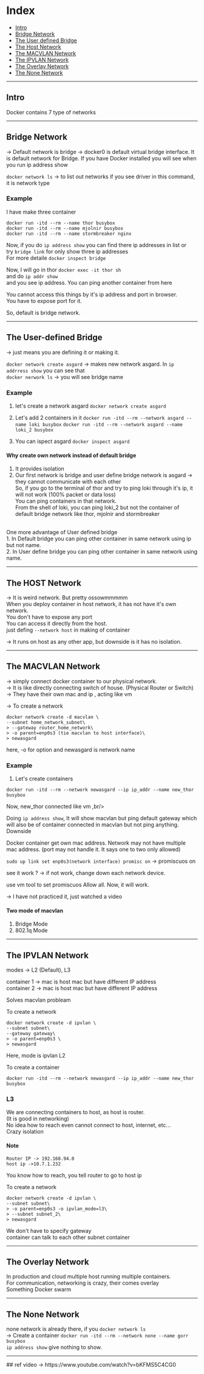 # Index
- [Intro](#intro)
- [Bridge Network](#bridge-network)
- [The User defined Bridge](#the-user-defined-bridge)
- [The Host Network](#the-host-network)
- [The MACVLAN Network](#the-macvlan-network)
- [The IPVLAN Network](#the-ipvlan-network)
- [The Overlay Network](#the-overlay-network)
- [The None Network](#the-none-network)

<hr/>

## Intro
Docker contains 7 type of networks

<hr/>

## Bridge Network
-> Default network is bridge
-> docker0 is default virtual bridge interface. It is default network for Bridge. If you have Docker installed you will see when you run ip address show

```docker network ls``` -> to list out networks
if you see driver in this command, it is network type

### Example
I have make three container 
```
docker run -itd --rm --name thor busybox
docker run -itd --rm --name mjolnir busybox
docker run -itd --rm --name stormbreaker nginx
```

Now, if you do ```ip address show``` you can find there ip addresses in list or <br/>
try ```bridge link``` for only show three ip addresses <br/>
For more detaile ```docker inspect bridge``` <br/>

Now, I will go in thor ```docker exec -it thor sh``` <br/>
and do ```ip addr show``` <br/>
and you see ip address. You can ping another container from here <br/>

You cannot access this things by it's ip address and port in browser. <br/>
You have to expose port for it. <br/>

So, default is bridge network.

<hr/>

## The User-defined Bridge
-> just means you are defining it or making it.
 
 ```docker network create asgard``` -> makes new network asgard. In ```ip addrress show``` you can see that <br/>
 ```docker nerwork ls``` -> you will see bridge name <br/>

 ### Example

1. let's create a network asgard
```docker network create asgard```

2. Let's add 2 containers in it
```docker run -itd --rm --network asgard --name loki busybox```
```docker run -itd --rm --network asgard --name loki_2 busybox```

3. You can ispect asgard
```docker inspect asgard```

#### Why create own network instead of default bridge
1. It provides isolation
2. Our first network is bridge and user define bridge network is asgard -> they cannot communicate with each other <br/>
So, if you go to the terminal of thor and try to ping loki through it's ip, it will not work (100% packet or data loss) <br/>
You can ping containers in that network. <br/>
From the shell of loki, you can ping loki_2 but not the container of default bridge network like thor, mjolnir and stormbreaker <br/>
<br/>
One more advantage of User defined bridge <br/>
1. In Default bridge you can ping other container in same network using ip but not name. <br />
2. In User define bridge you can ping other container in same network using name. <br/>

<hr/>

## The HOST Network
-> It is weird network. But pretty ossowmmmmm <br/>
When you deploy container in host network, it has not have it's own network.<br/>
You don't have to expose any port<br/>
You can access it directly from the host.<br/>
just defing ```--network host``` in making of container <br/>

-> It runs on host as any other app, but downside is it has no isolation.

<hr/>

## The MACVLAN Network
-> simply connect docker container to our physical network. <br/>
-> It is like directly connecting switch of house. (Physical Router or Switch) <br/>
-> They have their own mac and ip , acting like vm<br/>

-> To create a network
```
docker network create -d macvlan \
--subnet home_network_subnet\
> --gateway router_home_network\
> -o parent=enp0s3 (tie macvlan to host interface)\ 
> newasgard
```
here, -o for option and newasgard is network name

### Example

1. Let's create containers
```
docker run -itd --rm --network newasgard --ip ip_addr --name new_thor busybox
```
Now, new_thor connected like vm ,br/>

Doing ```ip address show```, It will show macvlan but ping default gateway which will also be of container connected in macvlan but not ping anything. Downside<br/>

Docker container get own mac address. Network may not have multiple mac address. (port may not handle it. It says one to two only allowed) <br/>

```sudo up link set enp0s3(network interface) promisc on``` -> promiscuos on

see it work ? -> if not work, change down each network device.

use vm tool to set promiscuos Allow all. Now, it will work.

-> I have not practiced it, just watched a video

#### Two mode of macvlan
1. Bridge Mode
2. 802.1q Mode

<hr/>

## The IPVLAN Network
modes -> L2 (Default), L3 <br/>

container 1 -> mac is host mac but have different IP address<br/>
container 2 -> mac is host mac but have different IP address<br/>

Solves macvlan probleam <br/>

To create a network
```
docker network create -d ipvlan \ 
--subnet subnet\
--gateway gateway\
> -o parent=enp0s3 \
> newasgard 
```
Here, mode is ipvlan L2 <br/>

To create a container
```
docker run -itd --rm --network newasgard --ip ip_addr --name new_thor busybox
```

### L3
We are connecting containers to host, as host is router. <br/>
(It is good in networking) <br/>
No idea how to reach even cannot connect to host, internet, etc... <br/>
Crazy isolation <br/>

#### Note
```
Router IP -> 192.168.94.0
host ip ->10.7.1.232
```
You know how to reach, you tell router to go to host ip <br/>

To create a network
```
docker network create -d ipvlan \ 
--subnet subnet\
> -o parent=enp0s3 -o ipvlan_mode=l3\
> --subnet subnet_2\
> newasgard 
```
We don't have to specify gateway <br/>
container can talk to each other subnet container<br/>

<hr/>

## The Overlay Network
In production and cloud multiple host running multiple containers.<br/>
For communication, networking is crazy, their comes overlay<br/>
Something Docker swarm <br/>

<hr/>

## The None Network
none network is already there, if you ```docker network ls``` <br/>
-> Create a container
```docker run -itd --rm --network none --name gorr busybox``` <br/>
```ip address show``` give nothing to show.

<hr/>
## ref
video -> https://www.youtube.com/watch?v=bKFMS5C4CG0
